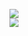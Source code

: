 [![](https://img.shields.io/badge/Made%20With-Github%20Spray-lightgrey.svg?style=for-the-badge&logo=github)](https://github.com/Annihil/github-spray#29383)  
[![](https://i.imgur.com/2DrTn0Z.gif)](https://github.com/Annihil/github-spray)